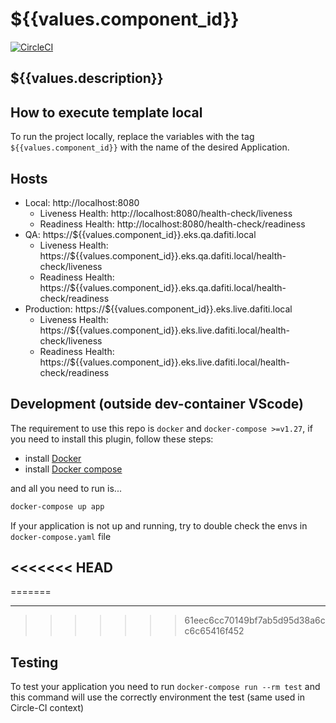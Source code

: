 # ${{values.component_id}}

[![CircleCI](https://circleci.com/gh/dafiti-group/${{values.component_id}}/tree/main.svg?style=svg&circle-token=95ef6b5263b43165270e49a6a8a20267dec56af0)](https://circleci.com/gh/dafiti-group/${{values.component_id}}/tree/main)

## ${{values.description}}

## How to execute template local

To run the project locally, replace the variables with the tag `${{values.component_id}}` with the name of the desired Application.

## Hosts

- Local: http://localhost:8080
  - Liveness Health: http://localhost:8080/health-check/liveness
  - Readiness Health: http://localhost:8080/health-check/readiness
- QA: https://${{values.component_id}}.eks.qa.dafiti.local
  - Liveness Health: https://${{values.component_id}}.eks.qa.dafiti.local/health-check/liveness
  - Readiness Health: https://${{values.component_id}}.eks.qa.dafiti.local/health-check/readiness
- Production: https://${{values.component_id}}.eks.live.dafiti.local
  - Liveness Health: https://${{values.component_id}}.eks.live.dafiti.local/health-check/liveness
  - Readiness Health: https://${{values.component_id}}.eks.live.dafiti.local/health-check/readiness

## Development (outside dev-container VScode)

The requirement to use this repo is `docker` and `docker-compose >=v1.27`, if you need
to install this plugin, follow these steps:

- install [Docker](https://docs.docker.com/engine/install/ubuntu/)
- install [Docker compose](https://docs.docker.com/compose/install/)

and all you need to run is...

```sh
docker-compose up app
```

If your application is not up and running, try to double check the envs in `docker-compose.yaml` file

## <<<<<<< HEAD

=======

---

> > > > > > > 61eec6cc70149bf7ab5d95d38a6cc6c65416f452

## Testing

To test your application you need to run `docker-compose run --rm test`
and this command will use the correctly environment the test (same used in Circle-CI context)
